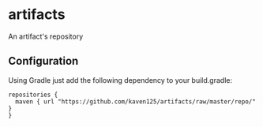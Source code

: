 # artifacts
An artifact's repository

## Configuration
Using Gradle just add the following dependency to your build.gradle:
```
repositories {
  maven { url "https://github.com/kaven125/artifacts/raw/master/repo/" }
}
```
